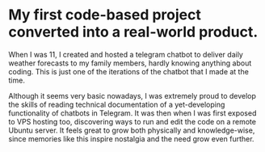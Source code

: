 # My first code-based project converted into a real-world product.
When I was 11, I created and hosted a telegram chatbot to deliver daily weather forecasts to my family members, hardly knowing anything about coding.
This is just one of the iterations of the chatbot that I made at the time.

Although it seems very basic nowadays, I was extremely proud to develop the skills of reading technical documentation of a yet-developing functionality of chatbots in Telegram.
It was then when I was first exposed to VPS hosting too, discovering ways to run and edit the code on a remote Ubuntu server.
It feels great to grow both physically and knowledge-wise, since memories like this inspire nostalgia and the need grow even further.
